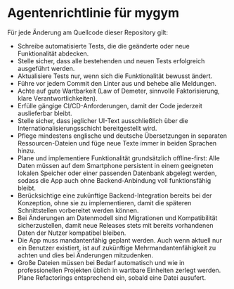 # Agentenrichtlinie für mygym

Für jede Änderung am Quellcode dieser Repository gilt:

- Schreibe automatisierte Tests, die die geänderte oder neue Funktionalität abdecken.
- Stelle sicher, dass alle bestehenden und neuen Tests erfolgreich ausgeführt werden.
- Aktualisiere Tests nur, wenn sich die Funktionalität bewusst ändert.
- Führe vor jedem Commit den Linter aus und behebe alle Meldungen.
- Achte auf gute Wartbarkeit (Law of Demeter, sinnvolle Faktorisierung, klare Verantwortlichkeiten).
- Erfülle gängige CI/CD-Anforderungen, damit der Code jederzeit auslieferbar bleibt.
- Stelle sicher, dass jeglicher UI-Text ausschließlich über die Internationalisierungsschicht bereitgestellt wird.
- Pflege mindestens englische und deutsche Übersetzungen in separaten Ressourcen-Dateien und füge neue Texte immer in beiden Sprachen hinzu.
- Plane und implementiere Funktionalität grundsätzlich offline-first: Alle Daten müssen auf dem Smartphone persistent in einem geeigneten lokalen Speicher oder einer passenden Datenbank abgelegt werden, sodass die App auch ohne Backend-Anbindung voll funktionsfähig bleibt.
- Berücksichtige eine zukünftige Backend-Integration bereits bei der Konzeption, ohne sie zu implementieren, damit die späteren Schnittstellen vorbereitet werden können.
- Bei Änderungen am Datenmodell sind Migrationen und Kompatibilität sicherzustellen, damit neue Releases stets mit bereits vorhandenen Daten der Nutzer kompatibel bleiben.
- Die App muss mandantenfähig geplant werden. Auch wenn aktuell nur ein Benutzer existiert, ist auf zukünftige Mehrmandantenfähigkeit zu achten und dies bei Änderungen mitzudenken.
- Große Dateien müssen bei Bedarf automatisch und wie in professionellen Projekten üblich in wartbare Einheiten zerlegt werden. Plane Refactorings entsprechend ein, sobald eine Datei ausufert.
